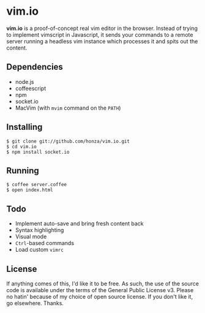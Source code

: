 vim.io
======

**vim.io** is a proof-of-concept real vim editor in the browser. Instead of
trying to implement vimscript in Javascript, it sends your commands to a remote
server running a headless vim instance which processes it and spits out the
content.

Dependencies
------------

* node.js
* coffeescript
* npm
* socket.io
* MacVim (with `mvim` command on the `PATH`)

Installing
----------

    $ git clone git://github.com/honza/vim.io.git
    $ cd vim.io
    $ npm install socket.io

Running
-------

    $ coffee server.coffee
    $ open index.html

Todo
----

* Implement auto-save and bring fresh content back
* Syntax highlighting
* Visual mode
* `Ctrl`-based commands
* Load custom `vimrc`

License
-------

If anything comes of this, I'd like it to be free. As such, the use of the
source code is available under the terms of the General Public License v3.
Please no hatin' because of my choice of open source license. If you don't
like it, go elsewhere. Thanks.
